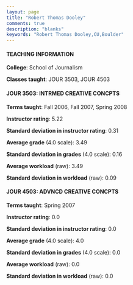 ```yaml
---
layout: page
title: "Robert Thomas Dooley" 
comments: true
description: "blanks"
keywords: "Robert Thomas Dooley,CU,Boulder"
---
```

<head>
<script src="https://ajax.googleapis.com/ajax/libs/jquery/2.1.3/jquery.min.js"></script>
<script src="https://dl.dropboxusercontent.com/s/pc42nxpaw1ea4o9/highcharts.js?dl=0"></script>
<!-- <script src="../assets/js/highcharts.js"></script> -->
<style type="text/css">@font-face {
	font-family: "Bebas Neue";
	src: url(https://www.filehosting.org/file/details/544349/BebasNeue Regular.otf) format("opentype");
	}
	h1.Bebas { 
		font-family: "Bebas Neue", Verdana, Tahoma;
	}
</style>
</head>
	   
#### TEACHING INFORMATION

**College**: School of Journalism

**Classes taught**: JOUR 3503, JOUR 4503

#### JOUR 3503: INTRMED CREATIVE CONCPTS

**Terms taught**: Fall 2006, Fall 2007, Spring 2008

**Instructor rating**: 5.22

**Standard deviation in instructor rating**: 0.31

**Average grade** (4.0 scale): 3.49

**Standard deviation in grades** (4.0 scale): 0.16

**Average workload** (raw): 3.49

**Standard deviation in workload** (raw): 0.09

#### JOUR 4503: ADVNCD CREATIVE CONCPTS

**Terms taught**: Spring 2007

**Instructor rating**: 0.0

**Standard deviation in instructor rating**: 0.0

**Average grade** (4.0 scale): 4.0

**Standard deviation in grades** (4.0 scale): 0.0

**Average workload** (raw): 0.0

**Standard deviation in workload** (raw): 0.0

